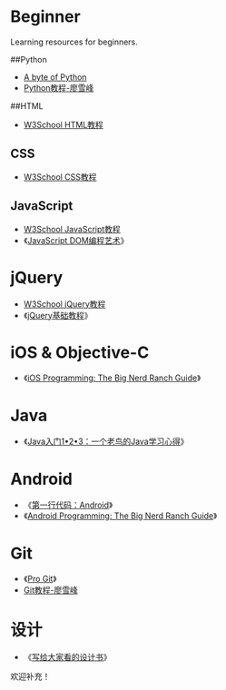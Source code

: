 Beginner
================

Learning resources for beginners.

##Python

* [A byte of Python](http://www.swaroopch.com/notes/python/)
* [Python教程-廖雪峰](http://www.liaoxuefeng.com/wiki/001374738125095c955c1e6d8bb493182103fac9270762a000)

##HTML

* [W3School HTML教程](http://www.w3school.com.cn/html/index.asp)

## CSS

* [W3School CSS教程](http://www.w3school.com.cn/css/index.asp)

## JavaScript

* [W3School JavaScript教程](http://www.w3school.com.cn/js/index.asp)
* 《[JavaScript DOM编程艺术](http://book.douban.com/subject/6038371/)》

# jQuery

* [W3School jQuery教程](http://www.w3school.com.cn/jquery/index.asp)
* 《[jQuery基础教程](http://book.douban.com/subject/25733582/)》

# iOS & Objective-C

* 《[iOS Programming: The Big Nerd Ranch Guide](http://www.amazon.com/dp/0321942051)》

# Java

* 《[Java入门1•2•3：一个老鸟的Java学习心得](http://book.douban.com/subject/4732242/)》

# Android

* 《[第一行代码：Android](http://book.douban.com/subject/25942191/)》
* 《[Android Programming: The Big Nerd Ranch Guide](http://www.amazon.com/dp/0321804333)》

# Git

* 《[Pro Git](http://git-scm.com/book/en/v2)》
* [Git教程-廖雪峰](http://www.liaoxuefeng.com/wiki/0013739516305929606dd18361248578c67b8067c8c017b000)

# 设计

* 《[写给大家看的设计书](http://book.douban.com/subject/3323633/)》

欢迎补充！
